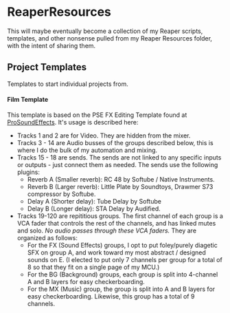 # ReaperResources

This will maybe eventually become a collection of my Reaper scripts, templates, and other nonsense pulled from my Reaper Resources folder, with the intent of sharing them.

## Project Templates

Templates to start individual projects from.

#### Film Template

This template is based on the PSE FX Editing Template found at [ProSoundEffects](https://blog.prosoundeffects.com/how-to-create-pro-tools-session-templates-for-sound-effects-editing). It's usage is described here:

- Tracks 1 and 2 are for Video. They are hidden from the mixer. 
- Tracks 3 - 14 are Audio busses of the groups described below, this is where I do the bulk of my automation and mixing. 
- Tracks 15 - 18 are sends. The sends are not linked to any specific inputs or outputs - just connect them as needed. The sends use the following plugins:
  - Reverb A (Smaller reverb): RC 48 by Softube / Native Instruments. 
  - Reverb B (Larger reverb): Little Plate by Soundtoys, Drawmer S73 compressor by Softube.
  - Delay A (Shorter delay): Tube Delay by Softube
  - Delay B (Longer delay): STA Delay by Audified.
- Tracks 19-120 are repititious groups. The first channel of each group is a VCA fader that controls the rest of the channels, and has linked mutes and solo. _No audio passes through these VCA faders._ They are organized as follows:
  - For the FX (Sound Effects) groups, I opt to put foley/purely diagetic SFX on group A, and work toward my most abstract / designed sounds on E. (I elected to put only 7 channels per group for a total of 8 so that they fit on a single page of my MCU.)
  - For the BG (Background) groups, each group is split into 4-channel A and B layers for easy checkerboarding. 
  - For the MX (Music) group, the group is split into A and B layers for easy checkerboarding. Likewise, this group has a total of 9 channels.
